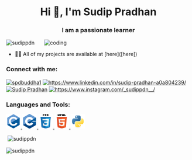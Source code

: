 <h1 align="center">Hi 👋, I'm Sudip Pradhan</h1>
<h3 align="center">I am a passionate learner</h3>
<img align ="right" alt="coding" width=400px src="https://media4.giphy.com/media/qgQUggAC3Pfv687qPC/giphy.gif">
<p align="left"> <img src="https://komarev.com/ghpvc/?username=sudippdn&label=Profile%20views&color=0e75b6&style=flat" alt="sudippdn" /> </p>


- 👨‍💻 All of my projects are available at [here](<link href="sudippradhan.com.np">[here]</link>)


<h3 align="left">Connect with me:</h3>
<p align="left">
<a href="https://twitter.com/spdbuddha1" target="blank"><img align="center" src="https://raw.githubusercontent.com/rahuldkjain/github-profile-readme-generator/master/src/images/icons/Social/twitter.svg" alt="spdbuddha1" height="30" width="40" /></a>
<a href="https://www.linkedin.com/in/sudip-pradhan-a0a804239/" target="blank"><img align="center" src="https://raw.githubusercontent.com/rahuldkjain/github-profile-readme-generator/master/src/images/icons/Social/linked-in-alt.svg" alt="https://www.linkedin.com/in/sudip-pradhan-a0a804239/" height="30" width="40" /></a>
<a href="https://www.facebook.com/sudip.pradhan.31586526/" target="blank"><img align="center" src="https://raw.githubusercontent.com/rahuldkjain/github-profile-readme-generator/master/src/images/icons/Social/facebook.svg" alt="Sudip Pradhan" height="30" width="40" /></a>
<a href="https://www.instagram.com/_sudippdn__/" target="blank"><img align="center" src="https://raw.githubusercontent.com/rahuldkjain/github-profile-readme-generator/master/src/images/icons/Social/instagram.svg" alt="https://www.instagram.com/_sudippdn__/" height="30" width="40" /></a>
</p>

<h3 align="left">Languages and Tools:</h3>
<p align="left"> <a href="https://www.cprogramming.com/" target="_blank" rel="noreferrer"> <img src="https://raw.githubusercontent.com/devicons/devicon/master/icons/c/c-original.svg" alt="c" width="40" height="40"/> </a> <a href="https://www.w3schools.com/cpp/" target="_blank" rel="noreferrer"> <img src="https://raw.githubusercontent.com/devicons/devicon/master/icons/cplusplus/cplusplus-original.svg" alt="cplusplus" width="40" height="40"/> </a> <a href="https://www.w3schools.com/css/" target="_blank" rel="noreferrer"> <img src="https://raw.githubusercontent.com/devicons/devicon/master/icons/css3/css3-original-wordmark.svg" alt="css3" width="40" height="40"/> </a> <a href="https://www.w3.org/html/" target="_blank" rel="noreferrer"> <img src="https://raw.githubusercontent.com/devicons/devicon/master/icons/html5/html5-original-wordmark.svg" alt="html5" width="40" height="40"/> </a> <a href="https://www.python.org" target="_blank" rel="noreferrer"> <img src="https://raw.githubusercontent.com/devicons/devicon/master/icons/python/python-original.svg" alt="python" width="40" height="40"/> </a> </p>

<p>&nbsp;<img align="center" src="https://github-readme-stats.vercel.app/api?username=sudippdn&show_icons=true&locale=en" alt="sudippdn" /></p>

<p><img align="center" src="https://github-readme-streak-stats.herokuapp.com/?user=sudippdn&" alt="sudippdn" /></p>
